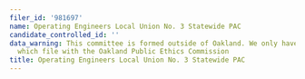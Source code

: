 ```yaml
---
filer_id: '981697'
name: Operating Engineers Local Union No. 3 Statewide PAC
candidate_controlled_id: ''
data_warning: This committee is formed outside of Oakland. We only have data on committees
  which file with the Oakland Public Ethics Commission
title: Operating Engineers Local Union No. 3 Statewide PAC
---
```

